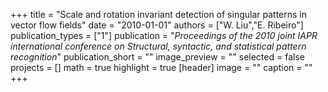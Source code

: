 +++
title = "Scale and rotation invariant detection of singular patterns in vector flow fields"
date = "2010-01-01"
authors = ["W. Liu","E. Ribeiro"]
publication_types = ["1"]
publication = "_Proceedings of the 2010 joint IAPR international conference on Structural, syntactic, and statistical pattern recognition_"
publication_short = ""
image_preview = ""
selected = false
projects = []
math = true
highlight = true
[header]
image = ""
caption = ""
+++

